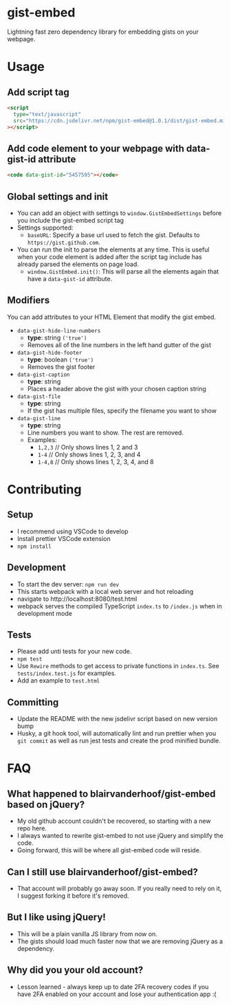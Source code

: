 # gist-embed

Lightning fast zero dependency library for embedding gists on your webpage.

# Usage

## Add script tag

```html
<script
  type="text/javascript"
  src="https://cdn.jsdelivr.net/npm/gist-embed@1.0.1/dist/gist-embed.min.js"
></script>
```

## Add code element to your webpage with data-gist-id attribute

```html
<code data-gist-id="5457595"></code>
```

## Global settings and init

- You can add an object with settings to `window.GistEmbedSettings` before you include the gist-embed script tag
- Settings supported:
  - `baseURL`: Specify a base url used to fetch the gist. Defaults to `https://gist.github.com`.
- You can run the init to parse the elements at any time. This is useful when your code element is added after the script tag include has already parsed the elements on page load.
  - `window.GistEmbed.init()`: This will parse all the elements again that have a `data-gist-id` attribute.

## Modifiers

You can add attributes to your HTML Element that modify the gist embed.

- `data-gist-hide-line-numbers`
  - **type**: string `('true')`
  - Removes all of the line numbers in the left hand gutter of the gist
- `data-gist-hide-footer`
  - **type**: boolean `('true')`
  - Removes the gist footer
- `data-gist-caption`
  - **type**: string
  - Places a header above the gist with your chosen caption string
- `data-gist-file`
  - **type**: string
  - If the gist has multiple files, specify the filename you want to show
- `data-gist-line`
  - **type**: string
  - Line numbers you want to show. The rest are removed.
  - Examples:
    - `1,2,3` // Only shows lines 1, 2 and 3
    - `1-4` // Only shows lines 1, 2, 3, and 4
    - `1-4,8` // Only shows lines 1, 2, 3, 4, and 8

# Contributing

## Setup

- I recommend using VSCode to develop
- Install prettier VSCode extension
- `npm install`

## Development

- To start the dev server: `npm run dev`
- This starts webpack with a local web server and hot reloading
- navigate to http://localhost:8080/test.html
- webpack serves the compiled TypeScript `index.ts` to `/index.js` when in development mode

## Tests

- Please add unti tests for your new code.
- `npm test`
- Use `Rewire` methods to get access to private functions in `index.ts`. See `tests/index.test.js` for examples.
- Add an example to `test.html`

## Committing

- Update the README with the new jsdelivr script based on new version bump
- Husky, a git hook tool, will automatically lint and run prettier when you `git commit` as well as run jest tests and create the prod minified bundle.

# FAQ

## What happened to blairvanderhoof/gist-embed based on jQuery?

- My old github account couldn't be recovered, so starting with a new repo here.
- I always wanted to rewrite gist-embed to not use jQuery and simplify the code.
- Going forward, this will be where all gist-embed code will reside.

## Can I still use blairvanderhoof/gist-embed?

- That account will probably go away soon. If you really need to rely on it, I suggest forking it before it's removed.

## But I like using jQuery!

- This will be a plain vanilla JS library from now on.
- The gists should load much faster now that we are removing jQuery as a dependency.

## Why did you your old account?

- Lesson learned - always keep up to date 2FA recovery codes if you have 2FA enabled on your account and lose your authentication app :(
